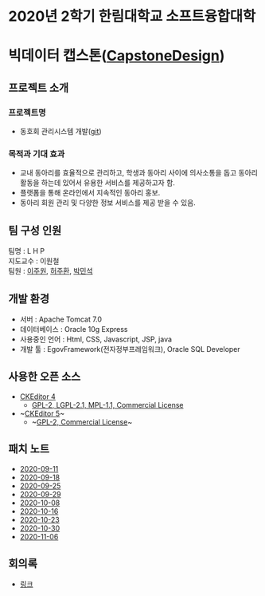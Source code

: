 # 2020년 2학기 한림대학교 소프트융합대학
# 빅데이터 캡스톤([CapstoneDesign]( https://github.com/lab-lwc/20202_CapstoneDesign ))  

  

## 프로젝트 소개
### 프로젝트명
  * 동호회 관리시스템 개발([git]( https://github.com/juwonlee-dev/hallym ))  
### 목적과 기대 효과
  * 교내 동아리를 효율적으로 관리하고, 학생과 동아리 사이에 의사소통을 돕고 동아리 활동을 하는데 있어서 유용한 서비스를 제공하고자 함.  
  * 플랫폼을 통해 온라인에서 지속적인 동아리 홍보.  
  * 동아리 회원 관리 및 다양한 정보 서비스를 제공 받을 수 있음.  
  
## 팀 구성 인원
팀명 :    L H P  
지도교수 : 이원철  
팀원 : [이주원]( https://github.com/juwonlee-dev ), [허주환]( https://github.com/juhwanHeo ), [박민석]( https://github.com/pms0905 )  
  
## 개발 환경
 * 서버 : Apache Tomcat 7.0  
 * 데이터베이스 : Oracle 10g Express  
 * 사용중인 언어 : Html, CSS, Javascript, JSP, java  
 * 개발 툴 : EgovFramework(전자정부프레임워크), Oracle SQL Developer  
 
## 사용한 오픈 소스
 * [CKEditor 4]( https://github.com/ckeditor/ )
   - [GPL-2, LGPL-2.1, MPL-1.1, Commercial License](https://github.com/ckeditor/ckeditor4)
 * ~[CKEditor 5]( https://github.com/ckeditor/ )~
   - ~[GPL-2, Commercial License](https://github.com/ckeditor/ckeditor5)~
   
## 패치 노트
 * [2020-09-11]( https://github.com/juwonlee-dev/hallym/blob/master/00%20%EA%B4%80%EB%A6%AC/changeLog/2020.09.11.md )  
 * [2020-09-18]( https://github.com/juwonlee-dev/hallym/blob/master/00%20%EA%B4%80%EB%A6%AC/changeLog/2020.09.18.md )
 * [2020-09-25]( https://github.com/juwonlee-dev/hallym/blob/master/00%20%EA%B4%80%EB%A6%AC/changeLog/2020.09.25.md )
 * [2020-09-29]( https://github.com/juwonlee-dev/hallym/blob/master/00%20%EA%B4%80%EB%A6%AC/changeLog/2020.09.29.md )
 * [2020-10-08]( https://github.com/juwonlee-dev/hallym/blob/master/00%20%EA%B4%80%EB%A6%AC/changeLog/2020.10.08.md )
 * [2020-10-16]( https://github.com/juwonlee-dev/hallym/blob/master/00%20%EA%B4%80%EB%A6%AC/changeLog/2020.10.16.md )
 * [2020-10-23]( https://github.com/juwonlee-dev/hallym/blob/master/00%20%EA%B4%80%EB%A6%AC/changeLog/2020.10.23.md )
 * [2020-10-30]( https://github.com/juwonlee-dev/hallym/blob/master/00%20%EA%B4%80%EB%A6%AC/changeLog/2020.10.30.md )
 * [2020-11-06]( https://github.com/juwonlee-dev/hallym/blob/master/00%20%EA%B4%80%EB%A6%AC/changeLog/2020.11.06.md )
## 회의록
* [링크]( https://github.com/juwonlee-dev/hallym/tree/master/00%20%EA%B4%80%EB%A6%AC/%ED%9A%8C%EC%9D%98%EB%A1%9D/ )  
